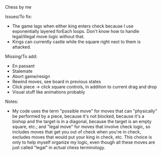 Chess by me

Issues/To fix:
- The game lags when either king enters check because I use exponentially layered forEach loops. Don't know how to handle legal/illegal move logic without that.
- Kings can currently castle while the square right next to them is attacked.

Missing/To add:
- En passant
- Stalemate
- Abort game/resign
- Rewind moves, see board in previous states
- Click piece -> click square controls, in addition to current drag and drop
- Visual stuff like animations probably

Notes:
- My code uses the term "possible move" for moves that can "physically" be performed by a piece, because it's not blocked, because it's a bishop and the target is in a diagonal, because the target is an empty square, etc.; and "legal move" for moves that involve check logic, so includes moves that get you out of check when you're in check, excludes moves that would put your king in check, etc. This choice is only to help myself organize my logic, even though all these moves are just called "legal" in actual chess terminology.
